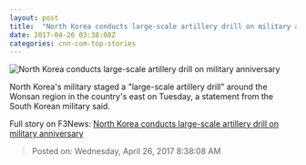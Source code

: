 ```yaml
---
layout: post
title:  "North Korea conducts large-scale artillery drill on military anniversary"
date: 2017-04-26 03:38:08Z
categories: cnn-com-top-stories
---
```


![North Korea conducts large-scale artillery drill on military anniversary](http://i2.cdn.cnn.com/cnnnext/dam/assets/170414215245-02-kim-jong-un-super-tease.jpg)

North Korea's military staged a "large-scale artillery drill" around the Wonsan region in the country's east on Tuesday, a statement from the South Korean military said.


Full story on F3News: [North Korea conducts large-scale artillery drill on military anniversary](http://www.f3nws.com/n/NjrSaD)

> Posted on: Wednesday, April 26, 2017 8:38:08 AM
